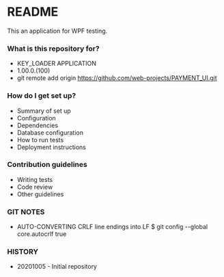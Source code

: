 # README #

This an application for WPF testing.

### What is this repository for? ###

* KEY_LOADER APPLICATION
* 1.00.0.(100)
* git remote add origin https://github.com/web-projects/PAYMENT_UI.git

### How do I get set up? ###

* Summary of set up
* Configuration
* Dependencies
* Database configuration
* How to run tests
* Deployment instructions

### Contribution guidelines ###

* Writing tests
* Code review
* Other guidelines

### GIT NOTES ###

*  AUTO-CONVERTING CRLF line endings into LF
   $ git config --global core.autocrlf true
   
### HISTORY ###

* 20201005 - Initial repository
        